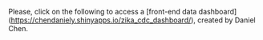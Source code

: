 Please, click on the following to access a [front-end data dashboard] (https://chendaniely.shinyapps.io/zika_cdc_dashboard/), created by Daniel Chen.  
